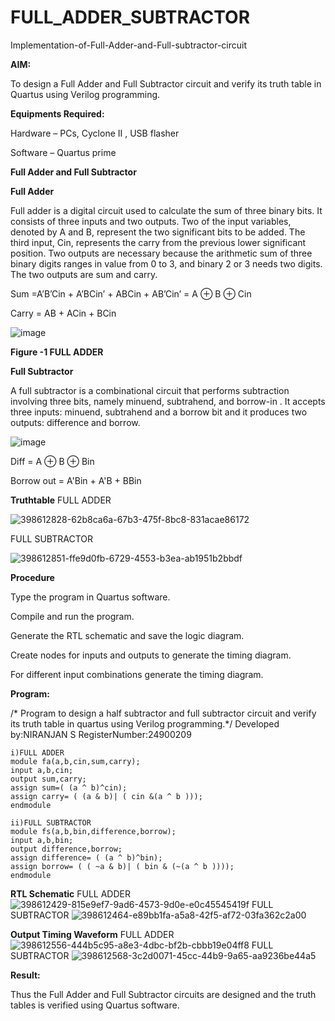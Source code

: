 # FULL_ADDER_SUBTRACTOR

Implementation-of-Full-Adder-and-Full-subtractor-circuit

**AIM:**

To design a Full Adder and Full Subtractor circuit and verify its truth table in Quartus using Verilog programming.

**Equipments Required:**

Hardware – PCs, Cyclone II , USB flasher

Software – Quartus prime

**Full Adder and Full Subtractor**

**Full Adder**

Full adder is a digital circuit used to calculate the sum of three binary bits. It consists of three inputs and two outputs. Two of the input variables, denoted by A and B, represent the two significant bits to be added. The third input, Cin, represents the carry from the previous lower significant position. Two outputs are necessary because the arithmetic sum of three binary digits ranges in value from 0 to 3, and binary 2 or 3 needs two digits. The two outputs are sum and carry.

Sum =A’B’Cin + A’BCin’ + ABCin + AB’Cin’ = A ⊕ B ⊕ Cin 

Carry = AB + ACin + BCin

![image](https://github.com/naavaneetha/FULL_ADDER_SUBTRACTOR/assets/154305477/0f30ba51-5ffb-4198-845f-18e054f675e7)

**Figure -1 FULL ADDER**

**Full Subtractor**

A full subtractor is a combinational circuit that performs subtraction involving three bits, namely minuend, subtrahend, and borrow-in . It accepts three inputs: minuend, subtrahend and a borrow bit and it produces two outputs: difference and borrow.

![image](https://github.com/naavaneetha/FULL_ADDER_SUBTRACTOR/assets/154305477/02b24f51-ab51-4304-9ad6-7b81ffc1ead5)

Diff = A ⊕ B ⊕ Bin 

Borrow out = A'Bin + A'B + BBin

**Truthtable**
FULL ADDER

![398612828-62b8ca6a-67b3-475f-8bc8-831acae86172](https://github.com/user-attachments/assets/c2fc296a-e3c4-400e-915a-11fca78526bf)

FULL SUBTRACTOR

![398612851-ffe9d0fb-6729-4553-b3ea-ab1951b2bbdf](https://github.com/user-attachments/assets/0f58e346-c30a-472e-8642-3322f730a2b4)

**Procedure**

Type the program in Quartus software.

Compile and run the program.

Generate the RTL schematic and save the logic diagram.

Create nodes for inputs and outputs to generate the timing diagram.

For different input combinations generate the timing diagram.

**Program:**

/* Program to design a half subtractor and full subtractor circuit and verify its truth table in quartus using Verilog programming.*/ 
Developed by:NIRANJAN S
RegisterNumber:24900209
~~~
i)FULL ADDER
module fa(a,b,cin,sum,carry);
input a,b,cin;
output sum,carry;
assign sum=( (a ^ b)^cin);
assign carry= ( (a & b)| ( cin &(a ^ b )));
endmodule
~~~
~~~
ii)FULL SUBTRACTOR
module fs(a,b,bin,difference,borrow);
input a,b,bin;
output difference,borrow;
assign difference= ( (a ^ b)^bin);
assign borrow= ( ( ~a & b)| ( bin & (~(a ^ b ))));
endmodule
~~~

**RTL Schematic**
FULL ADDER
![398612429-815e9ef7-9ad6-4573-9d0e-e0c45545419f](https://github.com/user-attachments/assets/cbc4845d-6148-438d-b3eb-dfcb45ed7768)
FULL SUBTRACTOR
![398612464-e89bb1fa-a5a8-42f5-af72-03fa362c2a00](https://github.com/user-attachments/assets/5502d8cf-cebc-4b3b-ae9b-9fe4aff505e6)

**Output Timing Waveform**
FULL ADDER
![398612556-444b5c95-a8e3-4dbc-bf2b-cbbb19e04ff8](https://github.com/user-attachments/assets/f81c7379-151e-45d5-8317-8b1357af2049)
FULL SUBTRACTOR
![398612568-3c2d0071-45cc-44b9-9a65-aa9236be44a5](https://github.com/user-attachments/assets/11a5f2ab-4328-43f6-ab5f-5828f14a0215)


**Result:**

Thus the Full Adder and Full Subtractor circuits are designed and the truth tables is verified using Quartus software.



